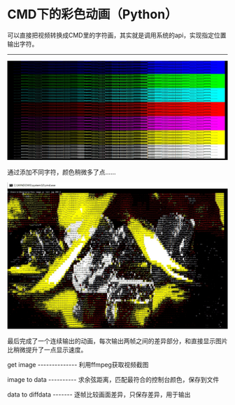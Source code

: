 # CMD下的彩色动画（Python）

可以直接把视频转换成CMD里的字符画，其实就是调用系统的api，实现指定位置输出字符。

---

![效果图](Image1.jpg)

通过添加不同字符，颜色稍微多了点……

![效果图](image2.jpg)

最后完成了一个连续输出的动画，每次输出两帧之间的差异部分，和直接显示图片比稍微提升了一点显示速度。


get image  --------------  利用ffmpeg获取视频截图

image to data  ----------  求余弦距离，匹配最符合的控制台颜色，保存到文件

data to diffdata  -------  逐帧比较画面差异，只保存差异，用于输出

